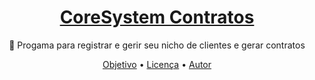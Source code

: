 <h1 align="center">
    <a href="https://pt-br.reactjs.org/">CoreSystem Contratos</a>
</h1>
<p align="center">🚀 Progama para registrar e gerir seu nicho de clientes e gerar contratos</p>



<p align="center">
 <a href="#objetivo">Objetivo</a> • 
 <a href="#licenc-a">Licença</a> • 
 <a href="#autor">Autor</a>
</p>

